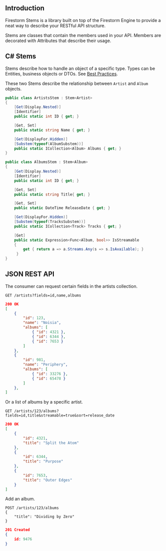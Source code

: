 Introduction
------------

Firestorm Stems is a library built on top of the Firestorm Engine to provide a neat way to describe your RESTful API structure.

Stems are classes that contain the members used in your API. Members are decorated with Attributes that describe their usage.

## C# Stems

Stems describe how to handle an object of a specific type. Types can be Entities, business objects or DTOs. See [Best Practices](Tutorials/Stems/Best-Practices).

These two Stems describe the relationship between `Artist` and `Album` objects.

``` csharp
public class ArtistsStem : Stem<Artist>
{
    [Get(Display.Nested)]
    [Identifier]
    public static int ID { get; }

    [Get, Set]
    public static string Name { get; }

    [Get(DisplayFor.Hidden)]
    [Substem(typeof(AlbumSubstem))]
    public static ICollection<Album> Albums { get; }
}

public class AlbumsStem : Stem<Album>
{
    [Get(Display.Nested)]
    [Identifier]
    public static int ID { get; }

    [Get, Set]
    public static string Title{ get; }

    [Get, Set]
    public static DateTime ReleaseDate { get; }

    [Get(DisplayFor.Hidden)]
    [Substem(typeof(TracksSubstem))]
    public static ICollection<Track> Tracks { get; }

    [Get]
    public static Expression<Func<Album, bool>> IsStreamable
    {
        get { return a => a.Streams.Any(s => s.IsAvailable); }
     }
}
```

## JSON REST API

The consumer can request certain fields in the artists collection.

``` request
GET /artists?fields=id,name,albums
```
``` json
200 OK
[
    {
        "id": 123,
        "name": "Noisia",
        "albums": [
            { "id": 4321 },    
            { "id": 6344 },    
            { "id": 7653 }
        ]
    },            
    {
        "id": 981,
        "name": "Periphery",
        "albums": [
            { "id": 33276 },    
            { "id": 65478 }
        ]
    },
]
```

Or a list of albums by a specific artist.

``` request
GET /artists/123/albums?fields=id,title&streamable=true&sort=release_date
```
``` json
200 OK
[
    {
        "id": 4321,
        "title": "Split the Atom"
    },
    {
        "id": 6344,
        "title": "Purpose"
    },            
    {
        "id": 7653,
        "title": "Outer Edges"
    }
]
```

Add an album.

``` request
POST /artists/123/albums
{
    "title": "Dividing by Zero"
}
```
``` json
201 Created
{
    id: 9476
}
```

